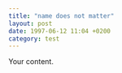 ```yaml
---
title: "name does not matter"
layout: post
date: 1997-06-12 11:04 +0200
category: test
---
```

Your content.
